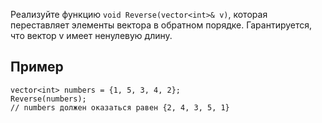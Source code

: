 Реализуйте функцию `void Reverse(vector<int>& v)`, которая переставляет элементы вектора в обратном порядке.
Гарантируется, что вектор v имеет ненулевую длину.
## Пример
```
vector<int> numbers = {1, 5, 3, 4, 2};
Reverse(numbers);
// numbers должен оказаться равен {2, 4, 3, 5, 1}
```


